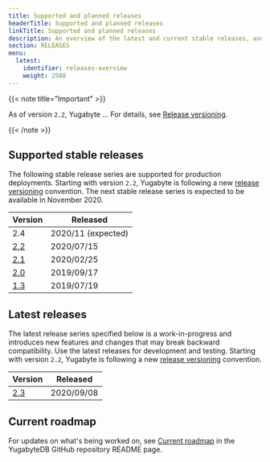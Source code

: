 ```yaml
---
title: Supported and planned releases
headerTitle: Supported and planned releases
linkTitle: Supported and planned releases
description: An overview of the latest and current stable releases, and planned releases.
section: RELEASES
menu:
  latest:
    identifier: releases-overview
    weight: 2588 
---
```


{{< note title="Important" >}}

As of version `2.2`, Yugabyte ...  For details, see [Release versioning](../versioning).

{{< /note >}}

## Supported stable releases

The following stable release series are supported for production deployments. Starting with
version `2.2`, Yugabyte is following a new [release versioning](../versioning) convention. 
The next stable release series is expected to be available in November 2020.

| Version  | Released   |
| :------- | ---------- |
| 2.4                                  | 2020/11 (expected)
| [2.2](../earlier-releases/v2.2.0)      | 2020/07/15 |
| [2.1](../earlier-releases/v2.1.0)      | 2020/02/25 |
| [2.0](../earlier-releases/v2.0.0)      | 2019/09/17 |
| [1.3](../earlier-releases/v1.3.0)      | 2019/07/19 |

## Latest releases

The latest release series specified below is a work-in-progress and introduces
new features and changes that may break backward compatibility. Use the latest releases
for development and testing. Starting with version `2.2`, Yugabyte is following a new 
[release versioning](../versioning) convention.

| Version  | Released   |
| :------- | ---------- |
| [2.3](../whats-new)      | 2020/09/08 |

## Current roadmap

For updates on what's being worked on, see [Current roadmap](https://github.com/yugabyte/yugabyte-db#current-roadmap)
in the YugabyteDB GitHub repository README page.
